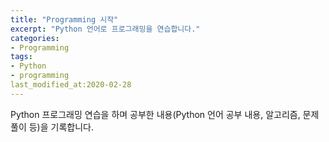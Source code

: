 ```yaml
---
title: "Programming 시작"
excerpt: "Python 언어로 프로그래밍을 연습합니다."
categories:
- Programming
tags:
- Python
- programming
last_modified_at:2020-02-28
---
```






Python 프로그래밍 연습을 하며 공부한 내용(Python 언어 공부 내용, 알고리즘, 문제 풀이 등)을 기록합니다.